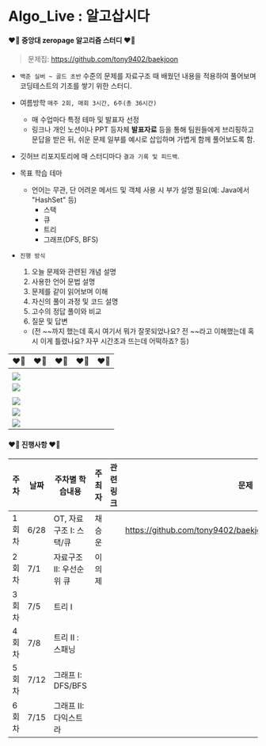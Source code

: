 # Algo_Live : 알고삽시다

#### ❤️‍🔥 중앙대 zeropage 알고리즘 스터디 ❤️‍🔥

> 문제집: https://github.com/tony9402/baekjoon

- `백준 실버 ~ 골드 초반` 수준의 문제를 자료구조 때 배웠던 내용을 적용하여 풀어보며 코딩테스트의 기초를 쌓기 위한 스터디.

- 여름방학 `매주 2회, 매회 3시간, 6주(총 36시간)`
  - 매 수업마다 특정 테마 및 발표자 선정
  - 링크나 개인 노션이나 PPT 등자체 __발표자료__ 등을 통해 팀원들에게 브리핑하고 문답을 받은 뒤, 쉬운 문제 일부를 예시로 삽입하며 가볍게 함께 풀어보도록 함.

- 깃허브 리포지토리에 매 스터디마다 `결과 기록 및 피드백`.

- 목표 학습 테마
  - 언어는 무관, 단 어려운 메서드 및 객체 사용 시 부가 설명 필요(예: Java에서 "HashSet" 등)
    - 스택
    - 큐
    - 트리
    - 그래프(DFS, BFS)
  
- `진행 방식`
  1. 오늘 문제와 관련된 개념 설명
  2. 사용한 언어 문법 설명
  3. 문제를 같이 읽어보며 이해
  4. 자신의 풀이 과정 및 코드 설명
  5. 고수의 정답 풀이와 비교
  6. 질문 및 답변
  
  - (전 ~~까지 했는데 혹시 여기서 뭐가 잘못되었나요? 전 ~~라고 이해했는데 혹시 이게 틀렸나요? 자꾸 시간초과 뜨는데 어떡하죠? 등)

|❤️‍🔥|❤️‍🔥|❤️‍🔥|❤️‍🔥|❤️‍🔥|
|-|-|-|-|-|
|<a href="https://solved.ac/winluck">
<img src="https://mazassumnida.wtf/api/v2/generate_badge?boj=winluck"></a>|<a href="https://solved.ac/euije">
<img src="https://mazassumnida.wtf/api/v2/generate_badge?boj=euije"></a>|
|<a href="https://solved.ac/euije">
<img src="https://mazassumnida.wtf/api/v2/generate_badge?boj=euije"></a>|<a href="https://solved.ac/euije">
<img src="https://mazassumnida.wtf/api/v2/generate_badge?boj=euije"></a>|<a href="https://solved.ac/euije">
<img src="https://mazassumnida.wtf/api/v2/generate_badge?boj=euije"></a>|



#### ❤️‍🔥 진행사항 ❤️‍🔥

| 주차 | 날짜 | 주차별 학습내용 | 주최자 | 관련 링크 | 문제 |
|-|-|-|-|-|-|
| 1회차 |6/28| OT, 자료구조 I: 스택/큐 | 채승운 || https://github.com/tony9402/baekjoon/tree/main/data_structure | |
| 2회차 |7/1| 자료구조 II: 우선순위 큐 | 이의제 | | ||
| 3회차 |7/5| 트리 I | | | |
| 4회차 |7/8| 트리 II : 스패닝 | | | |
| 5회차 |7/12| 그래프 I: DFS/BFS | | | | |
| 6회차 |7/15| 그래프 II: 다익스트라 | | | | |

